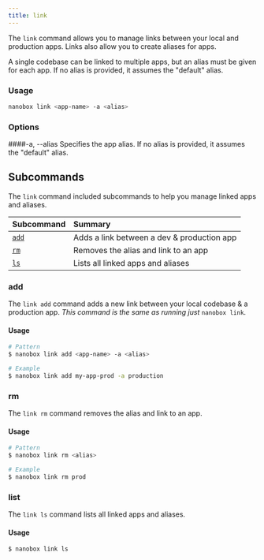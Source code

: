 ```yaml
---
title: link
---
```


The `link` command allows you to manage links between your local and production apps. Links also allow you to create aliases for apps.

A single codebase can be linked to multiple apps, but an alias must be given for each app. If no alias is provided, it assumes the "default" alias.

### Usage
```bash
nanobox link <app-name> -a <alias>
```

### Options
####-a, --alias
Specifies the app alias. If no alias is provided, it assumes the "default" alias.


## Subcommands
The `link` command included subcommands to help you manage linked apps and aliases.

| Subcommand          | Summary                                     |
|:--------------------|:--------------------------------------------|
| [`add`](#add)       | Adds a link between a dev & production app  |
| [`rm`](#rm)         | Removes the alias and link to an app        |
| [`ls`](#ls)         | Lists all linked apps and aliases           |

### add
The `link add` command adds a new link between your local codebase & a production app. *This command is the same as running just* `nanobox link`.

#### Usage
```bash
# Pattern
$ nanobox link add <app-name> -a <alias>

# Example
$ nanobox link add my-app-prod -a production
```

### rm
The `link rm` command removes the alias and link to an app.

#### Usage
```bash
# Pattern
$ nanobox link rm <alias>

# Example
$ nanobox link rm prod
```


### list
The `link ls` command lists all linked apps and aliases.

#### Usage
```bash
$ nanobox link ls
```
